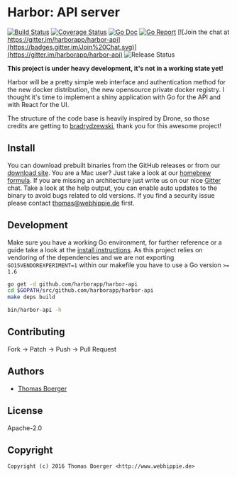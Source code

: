 # Harbor: API server

[![Build Status](http://github.dronehippie.de/api/badges/harborapp/harbor-api/status.svg)](http://github.dronehippie.de/harborapp/harbor-api)
[![Coverage Status](http://coverage.dronehippie.de/badges/harborapp/harbor-api/coverage.svg)](http://coverage.dronehippie.de/harborapp/harbor-api)
[![Go Doc](https://godoc.org/github.com/harborapp/harbor-api?status.svg)](http://godoc.org/github.com/harborapp/harbor-api)
[![Go Report](http://goreportcard.com/badge/harborapp/harbor-api)](http://goreportcard.com/report/harborapp/harbor-api)
[![Join the chat at https://gitter.im/harborapp/harbor-api](https://badges.gitter.im/Join%20Chat.svg)](https://gitter.im/harborapp/harbor-api)
![Release Status](https://img.shields.io/badge/status-beta-yellow.svg?style=flat)

**This project is under heavy development, it's not in a working state yet!**

Harbor will be a pretty simple web interface and authentication method for the
new docker distribution, the new opensource private docker registry. I thought
it's time to implement a shiny application with Go for the API and with React
for the UI.

The structure of the code base is heavily inspired by Drone, so those credits
are getting to [bradrydzewski](https://github.com/bradrydzewski), thank you for
this awesome project!


## Install

You can download prebuilt binaries from the GitHub releases or from our
[download site](http://dl.webhippie.de/harbor-api). You are a Mac user? Just take
a look at our [homebrew formula](https://github.com/harborapp/homebrew-harbor).
If you are missing an architecture just write us on our nice
[Gitter](https://gitter.im/harborapp/harbor-api) chat. Take a look at the help
output, you can enable auto updates to the binary to avoid bugs related to old
versions. If you find a security issue please contact thomas@webhippie.de first.


## Development

Make sure you have a working Go environment, for further reference or a guide
take a look at the [install instructions](http://golang.org/doc/install.html).
As this project relies on vendoring of the dependencies and we are not
exporting `GO15VENDOREXPERIMENT=1` within our makefile you have to use a Go
version `>= 1.6`

```bash
go get -d github.com/harborapp/harbor-api
cd $GOPATH/src/github.com/harborapp/harbor-api
make deps build

bin/harbor-api -h
```


## Contributing

Fork -> Patch -> Push -> Pull Request


## Authors

* [Thomas Boerger](https://github.com/tboerger)


## License

Apache-2.0


## Copyright

```
Copyright (c) 2016 Thomas Boerger <http://www.webhippie.de>
```
